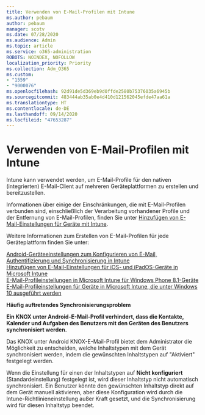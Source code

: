 ```yaml
---
title: Verwenden von E-Mail-Profilen mit Intune
ms.author: pebaum
author: pebaum
manager: scotv
ms.date: 07/28/2020
ms.audience: Admin
ms.topic: article
ms.service: o365-administration
ROBOTS: NOINDEX, NOFOLLOW
localization_priority: Priority
ms.collection: Adm_O365
ms.custom:
- "1559"
- "9000076"
ms.openlocfilehash: 92d91de5d369eb9d0ffde2580b75376035a6945b
ms.sourcegitcommit: 483444ab35ab0e4d410d121562045efde47aa61a
ms.translationtype: HT
ms.contentlocale: de-DE
ms.lasthandoff: 09/14/2020
ms.locfileid: "47653287"
---
```

# <a name="using-email-profiles-with-intune"></a>Verwenden von E-Mail-Profilen mit Intune

Intune kann verwendet werden, um E-Mail-Profile für den nativen (integrierten) E-Mail-Client auf mehreren Geräteplattformen zu erstellen und bereitzustellen.

Informationen über einige der Einschränkungen, die mit E-Mail-Profilen verbunden sind, einschließlich der Verarbeitung vorhandener Profile und der Entfernung von E-Mail-Profilen, finden Sie unter [Hinzufügen von E-Mail-Einstellungen für Geräte mit Intune](https://docs.microsoft.com/intune/email-settings-configure).

Weitere Informationen zum Erstellen von E-Mail-Profilen für jede Geräteplattform finden Sie unter:

[Android-Geräteeinstellungen zum Konfigurieren von E-Mail, Authentifizierung und Synchronisierung in Intune](https://docs.microsoft.com/intune/email-settings-android)  
[Hinzufügen von E-Mail-Einstellungen für iOS- und iPadOS-Geräte in Microsoft Intune](https://docs.microsoft.com/intune/email-settings-ios)  
[E-Mail-Profileinstellungen in Microsoft Intune für Windows Phone 8.1-Geräte](https://docs.microsoft.com/intune/email-settings-windows-phone-8-1)  
[E-Mail-Profileinstellungen für Geräte in Microsoft Intune, die unter Windows 10 ausgeführt werden](https://docs.microsoft.com/intune/email-settings-windows-10)

**Häufig auftretendes Synchronisierungsproblem**

**Ein KNOX unter Android-E-Mail-Profil verhindert, dass die Kontakte, Kalender und Aufgaben des Benutzers mit den Geräten des Benutzers synchronisiert werden.**

Das KNOX unter Android KNOX-E-Mail-Profil bietet dem Administrator die Möglichkeit zu entscheiden, welche Inhaltstypen mit dem Gerät synchronisiert werden, indem die gewünschten Inhaltstypen auf "Aktiviert" festgelegt werden.

Wenn die Einstellung für einen der Inhaltstypen auf **Nicht konfiguriert** (Standardeinstellung) festgelegt ist, wird dieser Inhaltstyp nicht automatisch synchronisiert. Ein Benutzer könnte den gewünschten Inhaltstyp direkt auf dem Gerät manuell aktivieren, aber diese Konfiguration wird durch die Intune-Richtlinieneinstellung außer Kraft gesetzt, und die Synchronisierung wird für diesen Inhaltstyp beendet.

